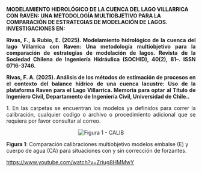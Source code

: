 
<strong> MODELAMIENTO HIDROLÓGICO DE LA CUENCA DEL LAGO VILLARRICA CON RAVEN: UNA METODOLOGÍA MULTIOBJETIVO PARA LA COMPARACIÓN DE ESTRATEGIAS DE MODELACIÓN DE LAGOS. INVESTIGACIONES EN:</strong>
<p align="justify">
<strong> Rivas, F., & Rubio, E. (2025). Modelamiento hidrológico de la cuenca del lago Villarrica con Raven: Una metodología multiobjetivo para la comparación de estrategias de modelación de lagos. Revista de la Sociedad Chilena de Ingeniería Hidráulica (SOCHID), 40(2), 81–. ISSN 0716-3746.</strong>
</p>


<p align="justify">
<strong> Rivas, F. A. (2025). Análisis de los métodos de estimación de procesos en el contexto del balance hídrico de una cuenca lacustre: Uso de la plataforma Raven para el Lago Villarrica. Memoria para optar al Título de Ingeniero Civil, Departamento de Ingeniería Civil, Universidad de Chile..</strong>
</p>






<p align="justify">
1. En las carpetas se encuentran los modelos ya definidos para correr la calibración, cualquier codigo o archivo o procedimiento adicional que se requiera por favor consultar al correo.
</p>


<div align="center">
  <img src= "https://raw.githubusercontent.com/FelipeRivas5492/Modelamiento-Lago-Villarrica-en-Raven-Calibracion-multiobjetivo-modelos-de-lagos./main/calib.png" alt="Figura 1 - CALIB">
</div>
<p><strong>Figura 1</strong>: Comparación calibraciones multiobjetivo modelos embalse (E) y cuerpo de agua (CA) para situaciones con y sin corrección de forzantes.</p>

https://www.youtube.com/watch?v=Zriug8HMMwY
